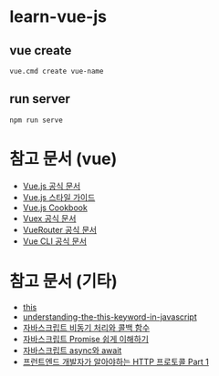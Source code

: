 # learn-vue-js

## vue create
`vue.cmd create vue-name`

## run server
`npm run serve`

# 참고 문서 (vue)
- [Vue.js 공식 문서](https://vuejs.org/v2/guide/)
- [Vue.js 스타일 가이드](https://vuejs.org/v2/style-guide/)
- [Vue.js Cookbook](https://vuejs.org/v2/cookbook/)
- [Vuex 공식 문서](https://vuex.vuejs.org/)
- [VueRouter 공식 문서](https://router.vuejs.org/)
- [Vue CLI 공식 문서](https://cli.vuejs.org/)

# 참고 문서 (기타)
- [this](https://www.w3schools.com/js/js_this.asp)
- [understanding-the-this-keyword-in-javascript](https://medium.com/better-programming/understanding-the-this-keyword-in-javascript-cb76d4c7c5e8)
- [자바스크립트 비동기 처리와 콜백 함수](https://joshua1988.github.io/web-development/javascript/javascript-asynchronous-operation/)
- [자바스크립트 Promise 쉽게 이해하기](https://joshua1988.github.io/web-development/javascript/promise-for-beginners/)
- [자바스크립트 async와 await](https://joshua1988.github.io/web-development/javascript/js-async-await/)
- [프런트엔드 개발자가 알아야하는 HTTP 프로토콜 Part 1](https://joshua1988.github.io/web-development/http-part1/)